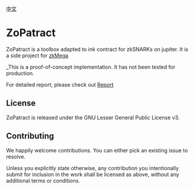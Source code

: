 [中文](https://github.com/patractlabs/ZoPatract/blob/master/README_zh.md)

# ZoPatract

ZoPatract is a toolbox adapted to ink contract for zkSNARKs on jupiter. It is a side project for [zkMega](https://github.com/patractlabs/zkmega)

_This is a proof-of-concept implementation. It has not been tested for production.

For detailed report, please check out [Report](https://github.com/patractlabs/ZoPatract/blob/master/REPORT.md)

## License

ZoPatract is released under the GNU Lesser General Public License v3.

## Contributing

We happily welcome contributions. You can either pick an existing issue to resolve.

Unless you explicitly state otherwise, any contribution you intentionally submit for inclusion in the work shall be licensed as above, without any additional terms or conditions.


